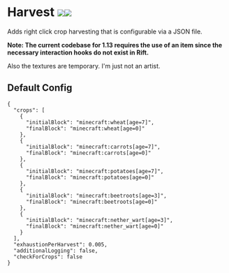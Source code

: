 # Harvest [![](http://cf.way2muchnoise.eu/full_simpleharvest_downloads.svg)![](http://cf.way2muchnoise.eu/versions/simpleharvest.svg)](https://minecraft.curseforge.com/projects/simpleharvest)

Adds right click crop harvesting that is configurable via a JSON file.

**Note: The current codebase for 1.13 requires the use of an item since the necessary interaction hooks do not exist in Rift.**

Also the textures are temporary. I'm just not an artist.

## Default Config
    {
      "crops": [
        {
          "initialBlock": "minecraft:wheat[age=7]",
          "finalBlock": "minecraft:wheat[age=0]"
        },
        {
          "initialBlock": "minecraft:carrots[age=7]",
          "finalBlock": "minecraft:carrots[age=0]"
        },
        {
          "initialBlock": "minecraft:potatoes[age=7]",
          "finalBlock": "minecraft:potatoes[age=0]"
        },
        {
          "initialBlock": "minecraft:beetroots[age=3]",
          "finalBlock": "minecraft:beetroots[age=0]"
        },
        {
          "initialBlock": "minecraft:nether_wart[age=3]",
          "finalBlock": "minecraft:nether_wart[age=0]"
        }
      ],
      "exhaustionPerHarvest": 0.005,
      "additionalLogging": false,
      "checkForCrops": false
    }

